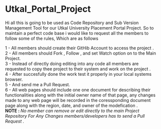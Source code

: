 # Utkal_Portal_Project
Hi all this is going to be used as Code Repository and Sub Version Management Tool for our Utkal University Placement Portal Project.
So to maintain a perfect code base  i would like to request all the members to follow some of the rules, Which are as follows

1 - All members should create their GitHib Account to access the project . <br>
2 - All members should Fork , Follow , and set Watch option on to the Main Project. <br>
3 - Instead of directly doing editing into any code all members are requested to copy thee project to their system and work on the project .<br>
4 - After succesfully done the work test it properly in your local systems browser.<br>
5 - And send me a Pull Request.<br>
6 - All web pages should include one one document for describing their functionalities along with the initial owner name of that page, any changes made to any web page will be recorded in the coressponding document page along with the region, date, and owner of the modefication .<br>
<b>NOTE : </b> <i>No member can remove or edit directly to the main Project Repository For Any Changes members/developers has to send  a Pull Request .</i>
